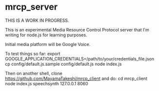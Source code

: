 # mrcp_server

THIS IS A WORK IN PROGRESS.

This is an experimental Media Resource Control Protocol server that I'm writing for node.js for learning purposes.


Initial media platform will be Google Voice.

To test things so far:
  export GOOGLE_APPLICATION_CREDENTIALS=/path/to/your/credentials_file.json
  cp config/default.js.sample config/default.js
  node index.js

Then on another shell, clone https://github.com/MayamaTakeshi/mrcp_client and do:
  cd mrcp_client
  node index.js speechsynth 127.0.0.1 8060

